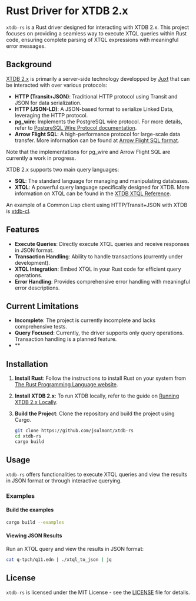 # Rust Driver for XTDB 2.x

`xtdb-rs` is a Rust driver designed for interacting with XTDB 2.x. This project focuses on providing a seamless way to execute XTQL queries within Rust code, ensuring complete parsing of XTQL expressions with meaningful error messages.

## Background

[XTDB 2.x](https://xtdb.com/v2) is primarily a server-side technology developped by [Juxt](https://www.juxt.pro) that can be interacted with over various protocols:

- **HTTP (Transit+JSON)**: Traditional HTTP protocol using Transit and JSON for data serialization.
- **HTTP (JSON-LD)**: A JSON-based format to serialize Linked Data, leveraging the HTTP protocol.
- **pg_wire**: Implements the PostgreSQL wire protocol. For more details, refer to [PostgreSQL Wire Protocol documentation](https://www.postgresql.org/docs/current/protocol.html).
- **Arrow Flight SQL**: A high-performance protocol for large-scale data transfer. More information can be found at [Arrow Flight SQL format](https://arrow.apache.org/docs/format/FlightSql.html).

Note that the implementations for pg_wire and Arrow Flight SQL are currently a work in progress.

XTDB 2.x supports two main query languages:

- **SQL**: The standard language for managing and manipulating databases.
- **XTQL**: A powerful query language specifically designed for XTDB. More information on XTQL can be found in the [XTDB XTQL Reference](https://docs.xtdb.com/reference/main.html).

An example of a Common Lisp client using HTTP/Transit+JSON with XTDB is [xtdb-cl](https://github.com/jsulmont/xtdb-cl).


## Features

- **Execute Queries**: Directly execute XTQL queries and receive responses in JSON format.
- **Transaction Handling**: Ability to handle transactions (currently under development).
- **XTQL Integration**: Embed XTQL in your Rust code for efficient query operations.
- **Error Handling**: Provides comprehensive error handling with meaningful error descriptions.

## Current Limitations

- **Incomplete**: The project is currently incomplete and lacks comprehensive tests.
- **Query Focused**: Currently, the driver supports only query operations. Transaction handling is a planned feature.
- **

## Installation

1. **Install Rust**: Follow the instructions to install Rust on your system from [The Rust Programming Language website](https://www.rust-lang.org/learn/get-started).
2. **Install XTDB 2.x**: To run XTDB locally, refer to the guide on [Running XTDB 2.x Locally](https://docs.xtdb.com/intro/getting-started).
3. **Build the Project**: Clone the repository and build the project using Cargo.

    ```bash
    git clone https://github.com/jsulmont/xtdb-rs
    cd xtdb-rs
    cargo build
    ```

## Usage

`xtdb-rs` offers functionalities to execute XTQL queries and view the results in JSON format or through interactive querying.

### Examples

#### Build the examples
```bash
cargo build --examples
```

#### Viewing JSON Results

Run an XTQL query and view the results in JSON format:

```bash
cat q-tpch/q11.edn | ./xtql_to_json | jq
```

## License

`xtdb-rs` is licensed under the MIT License - see the [LICENSE](LICENSE) file for details.


